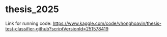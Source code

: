 # thesis_2025
Link for running code: https://www.kaggle.com/code/vhonghoavin/thesis-test-classifier-github?scriptVersionId=251578419